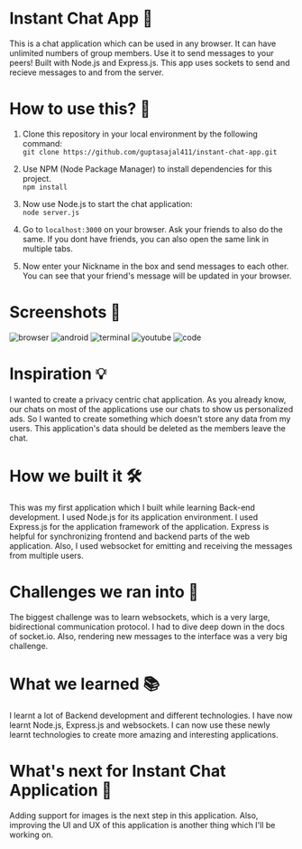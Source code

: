 # Instant Chat App 💬
This is a chat application which can be used in any browser. It can have unlimited numbers of group members. Use it to send messages to your peers!
Built with Node.js and Express.js. This app uses sockets to send and recieve messages to and from the server.

# How to use this? 🤔

1. Clone this repository in your local environment by the following command:<br>
```git clone https://github.com/guptasajal411/instant-chat-app.git```

2. Use NPM (Node Package Manager) to install dependencies for this project. <br>
```npm install```

3. Now use Node.js to start the chat application: <br>
```node server.js```

4. Go to `localhost:3000` on your browser. Ask your friends to also do the same. If you dont have friends, you can also open the same link in multiple tabs. 

5. Now enter your Nickname in the box and send messages to each other. You can see that your friend's message will be updated in your browser. 

# Screenshots 📸
![browser](https://user-images.githubusercontent.com/70312106/126066613-108c645f-a8fe-4834-b999-55d26d111693.PNG)
![android](https://user-images.githubusercontent.com/70312106/126066622-1550bce6-c757-40c6-b186-0f75091ffbd6.jpg)
![terminal](https://user-images.githubusercontent.com/70312106/126066624-a8445b60-275d-4825-85ce-c24441bb675a.PNG)
![youtube](https://user-images.githubusercontent.com/70312106/126066625-18754988-6c9f-4906-b5ab-d2ba1ea59898.PNG)
![code](https://user-images.githubusercontent.com/70312106/126066629-ba41d56f-3cdf-4575-ba2e-0fe3d213ede2.PNG)

# Inspiration 💡
I wanted to create a privacy centric chat application. As you already know, our chats on most of the applications use our chats to show us personalized ads. So I wanted to create something which doesn't store any data from my users. This application's data should be deleted as the members leave the chat.

# How we built it 🛠
This was my first application which I built while learning Back-end development. I used Node.js for its application environment. I used Express.js for the application framework of the application. Express is helpful for synchronizing frontend and backend parts of the web application. Also, I used websocket for emitting and receiving the messages from multiple users.

# Challenges we ran into 🤒
The biggest challenge was to learn websockets, which is a very large, bidirectional communication protocol. I had to dive deep down in the docs of socket.io. Also, rendering new messages to the interface was a very big challenge.

# What we learned 📚
 I learnt a lot of Backend development and different technologies. I have now learnt Node.js, Express.js and websockets. I can now use these newly learnt technologies to create more amazing and interesting applications.

# What's next for Instant Chat Application 🙌
Adding support for images is the next step in this application. Also, improving the UI and UX of this application is another thing which I'll be working on.
